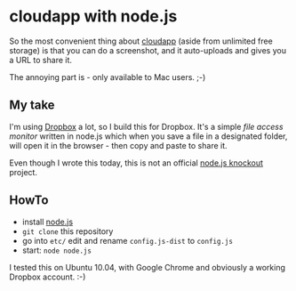 # cloudapp with node.js

So the most convenient thing about [cloudapp][] (aside from unlimited free storage) is that you can do a screenshot, and it auto-uploads and gives you a URL to share it.

The annoying part is - only available to Mac users. ;-)

## My take

I'm using [Dropbox][] a lot, so I build this for Dropbox. It's a simple _file access monitor_ written in node.js which when you save a file in a designated folder, will open it in the browser - then copy and paste to share it.

Even though I wrote this today, this is not an official [node.js knockout][ko] project.

## HowTo

 * install [node.js][nodejs]
 * `git clone` this repository
 * go into `etc/` edit and rename `config.js-dist` to `config.js`
 * start: `node node.js`

I tested this on Ubuntu 10.04, with Google Chrome and obviously a working Dropbox account. :-)

[cloudapp]: http://www.getcloudapp.com/
[nodejs]: http://nodejs.org/#build
[Dropbox]: http://www.dropbox.com/referrals/NTI2MTQzOTg5
[ko]: http://nodeknockout.com/